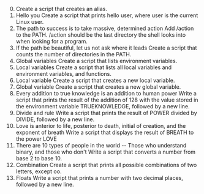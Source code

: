 0. <o> Create a script that creates an alias.
1. Hello you Create a script that prints hello user, where user is the current Linux user.
2. The path to success is to take massive, determined action Add /action to the PATH. /action should be the last directory the shell looks into when looking for a program.
3. If the path be beautiful, let us not ask where it leads Create a script that counts the number of directories in the PATH.
4. Global variables Create a script that lists environment variables.
5. Local variables Create a script that lists all local variables and environment variables, and functions.
6. Local variable Create a script that creates a new local variable.
7. Global variable Create a script that creates a new global variable.
8. Every addition to true knowledge is an addition to human power Write a script that prints the result of the addition of 128 with the value stored in the environment variable TRUEKNOWLEDGE, followed by a new line.
9. Divide and rule Write a script that prints the result of POWER divided by DIVIDE, followed by a new line.
10. Love is anterior to life, posterior to death, initial of creation, and the exponent of breath Write a script that displays the result of BREATH to the power LOVE
11. There are 10 types of people in the world -- Those who understand binary, and those who don't Write a script that converts a number from base 2 to base 10.
12. Combination Create a script that prints all possible combinations of two letters, except oo.
13. Floats Write a script that prints a number with two decimal places, followed by a new line.

